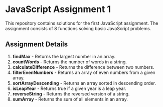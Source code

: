# JavaScript Assignment 1

This repository contains solutions for the first JavaScript assignment. The assignment consists of 8 functions solving basic JavaScript problems.

## Assignment Details

1. **findMax** - Returns the largest number in an array.
2. **countWords** - Returns the number of words in a string.
3. **calculateDifference** - Returns the difference between two numbers.
4. **filterEvenNumbers** - Returns an array of even numbers from a given array.
5. **sortArrayDescending** - Returns an array sorted in descending order.
6. **isLeapYear** - Returns true if a given year is a leap year.
7. **reverseString** - Returns the reversed version of a string.
8. **sumArray** - Returns the sum of all elements in an array.
